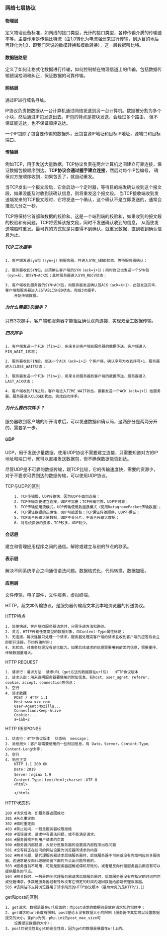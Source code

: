 ### 网络七层协议

#### 物理层
定义物理设备标准，如网线的接口类型，光纤的接口类型，各种传输介质的传输速率等。主要作用是传输比特流（由1,0转化为电流强弱来进行传输，到达目的地后
再转化为1,0，即我们常说的数模转换和模数转换），这一层数据叫比特。

#### 数据链路层
定义了如何让格式化数据进行传输，如何控制帧在物理信道上的传输，包括数据传输错误检测和纠正，保证数据的可靠传输。

#### 网络层
通过IP进行域名寻址。

IP协议负责把数据从一台计算机通过网络发送到另一台计算机。数据被分割为多个小块，然后通过IP包发送出去。IP包的特点是按块发送，会经过多个路由，
但不保证能送达，也不保证顺序送达。

一个IP包除了包含要传输的数据外，还包含源IP地址和目标IP地址，源端口和目标端口。

#### 传输层
例如TCP，用于发送大量数据。TCP协议负责在两台计算机之间建立可靠连接，保证数据包按顺序到达。<b>TCP协议会通过握手建立连接</b>，然后对每个IP包编号，
确保对方按顺序收到，如果包丢了，就自动重发。

当TCP发出一个报文段后，它会启动一个定时器，等待目的端发确认收到这个报文段，如果没能及时收到该确认信息，则将重发这个报文段。
当TCP接收端收到发送端发来的TCP报文段时，它将发送一个确认，这个确认不是立即发送的，通常会推迟几分之一秒。

TCP将保持它首部和数据的校验和。这是一个端到端的校验和，如果收到的报文段的校验和有问题，TCP将丢掉该报文段，同时不发送确认收到的信息，
从而使发送端超时重发。最可靠的方式就是只要得不到确认，就重发数据，直到收到确认信息为止。

##### TCP三次握手
    1. 客户端发送syn包（syn=j）到服务器，并进入SYN_SEND状态，等待服务器确认；

    2. 服务器收到SYN包，必须确认客户端的SYN（ack=j+1）；同时自己也发送一个SYN包（syn=k），即SYN+ACK包；此时服务器进入SYN_RECV状态；

    3. 客户端收到服务器的SYN+ACK包，向服务器发送确认包ACK（ack=k+1），此包发送完毕，客户端和服务器进入ESTABLISHED状态。完成3次握手，
        开始传输数据。

##### 为什么需要3次握手？
   只有3次握手，客户端和服务器才能相互确认双向连接，实现双全工数据传输。
   
##### 四次挥手
    1. 客户端发送一个FIN（fin=i），用来关闭客户端到服务器的数据传送，客户端进入FIN_WAIT_1状态；

    2. 服务器收到FIN后，发送一个ACK（ack=i+1）个客户端，确认序号为收到序号+1，服务器进入CLOSE_WAIT状态；

    3. 服务器发送一个FIN（fin=j），用来关闭服务器到客户端的数据传送，服务器进入LAST_ACK状态；

    4. 客户端收到FIN之后，客户端进入TIME_WAIT状态，接着发送一个ACK（ack=j+1）给服务器，服务器进入CLOSED状态，完成四次挥手。

##### 为什么要四次挥手？
   服务器收到客户端的断开请求后，可以发送数据和确认码，这两部分是两两分开的，需要多一步。

##### UDP
UDP，用于发送少量数据。使用UDP协议不需要建立连接，只需要知道对方的IP地址和端口号，就可以直接发送数据包，但不确保数据能否到达。

尽管UDP是不可靠的数据传输，跟TCP比较，它的传输速度快，需要的资源少，对于不要求可靠到达的数据传输，可以使用UDP协议。

   TCP与UDP的区别

        1. TCP传输慢，UDP传输快，因为UDP不面向连接；
        2. TCP传输需要建立连接，UDP不需要；TCP传输可靠，UDP不可靠；
        3. TCP传输使用流模式，UDP传输使用数据报模式（使用DatagramePacket传输数据）；
        4. TCP保证数据的正确性，UDP可能丢包；TCP保证传输顺序，UDP不保证；
        5. TCP适合传输大量数据，UDP不会分片，不适合传输大数据；
        6. 对系统资源的要求，TCP较多，UDP较少。

#### 会话层

建立和管理应用程序之间的通信。解除或建立与别的节点的联系。
   
#### 表示层

解决不同系统平台之间通信语法问题。数据格式化，代码转换，数据加密。

#### 应用层

文件传输，电子邮件，文件服务，虚拟终端。
   
HTTP，超文本传输协议，是服务器传输超文本到本地浏览器的传送协议。
   
HTTP特点

    1. 简单快速，客户端向服务器请求时，只需传递方法和路径。
    2. 灵活，HTTP传输任意类型的数据对象，由Content-Type属性标记；
    3. 无连接，每次连接只处理一个请求，服务器处理完客户端的请求且收到客户端的应答后会立即断开连接，节约传输时间；
    4. 无状态，对事务处理没有记忆能力。如果后续请求的处理需要用到前面的信息，需要重传，传输数据量增大。
   
HTTP REQUEST

    1. 请求行：请求方法  请求URL（get方法的数据跟在url后）  HTTP协议版本
    2. 请求头部：用来说明服务器要使用的附加信息，有host，user_agnet，referer，cookie，accept，connection等信息；
    3. 空行
    4. 请求数据
        POST / HTTP 1.1
        Host:www.xxx.com
        User-Agent:Mozilla...
        Connection:Keep-Alive
        Cookie:...
        a=1&b=2
   
HTTP RESPONSE

    1. 状态行：HTTP协议版本  状态码  message；
    2. 消息报头：客户端需要使用的一些附加信息，有 Date，Server，Content-Type，Content-Length等；
    3. 空行
    4. 响应正文
        HTTP 1.1 200 OK
        Date：2019
        Server：nginx 1.9
        Content-Type：text/html;charset：UTF-8
        <html>
            ...
        </html>

HTTP状态码

    200 #请求成功，即服务器返回成功
    301 #永久重定向
    302 #临时重定向
    403 #禁止访问，一般是服务器权限拒绝
    400 #错误请求，请求中有语法问题，或不能满足请求。
    404 #服务器找不到用户请求的页面
    500 #服务器内部错误，大部分是服务器的设置或内部程序出现问题
    501 #没有将正在访问的网站设置为浏览器所请求的内容
    502 #网关问题，是代理服务器请求后端服务器时，后端服务器不可用或没有完成响应网关服务器，这通常是反向代理服务器下面的节点出问题导致的。
    503 #服务当前不可用，可能是服务器超载或停机导致的，或者是反向代理服务器后面没有可以提供服务的节点。
    504 #网关超时，一般是网关代理服务器请求后端服务器时，后端服务器没有在指定的时间内完成处理请求，多数是服务器过载导致没有在特定的时间内返回数据给前端代理服务器。
    505 #该网站不支持浏览器用于请求网页的HTTP协议版本（最为常见的是HTTP/1.1）

get和post的区别

    1. get请求，数据是跟在url后面的；而post请求的数据则是放在请求包的包体中；
    2. get请求的url长度有限制，post理论上没有数据大小的限制（服务器中其实可以设置数据提交的大小，拿php为例，php.ini的post_max_size可
        设置提交数据的大小）；
    3. post的安全性比get的安全性高，因为get的数据是暴露在url上的。